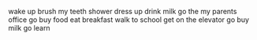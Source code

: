 wake up
brush my teeth
shower
dress up
drink milk
go the my parents office 
go buy food
eat breakfast
walk to school
get on the elevator
go buy milk
go learn
